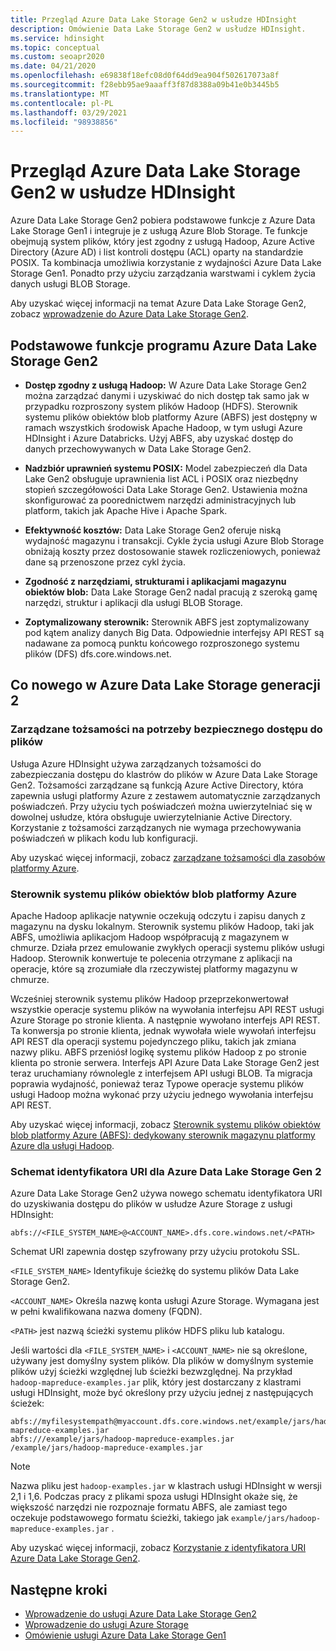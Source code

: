 ```yaml
---
title: Przegląd Azure Data Lake Storage Gen2 w usłudze HDInsight
description: Omówienie Data Lake Storage Gen2 w usłudze HDInsight.
ms.service: hdinsight
ms.topic: conceptual
ms.custom: seoapr2020
ms.date: 04/21/2020
ms.openlocfilehash: e69838f18efc08d0f64dd9ea904f502617073a8f
ms.sourcegitcommit: f28ebb95ae9aaaff3f87d8388a09b41e0b3445b5
ms.translationtype: MT
ms.contentlocale: pl-PL
ms.lasthandoff: 03/29/2021
ms.locfileid: "98938856"
---
```

# <a name="azure-data-lake-storage-gen2-overview-in-hdinsight"></a>Przegląd Azure Data Lake Storage Gen2 w usłudze HDInsight

Azure Data Lake Storage Gen2 pobiera podstawowe funkcje z Azure Data Lake Storage Gen1 i integruje je z usługą Azure Blob Storage. Te funkcje obejmują system plików, który jest zgodny z usługą Hadoop, Azure Active Directory (Azure AD) i list kontroli dostępu (ACL) oparty na standardzie POSIX. Ta kombinacja umożliwia korzystanie z wydajności Azure Data Lake Storage Gen1. Ponadto przy użyciu zarządzania warstwami i cyklem życia danych usługi BLOB Storage.

Aby uzyskać więcej informacji na temat Azure Data Lake Storage Gen2, zobacz [wprowadzenie do Azure Data Lake Storage Gen2](../storage/blobs/data-lake-storage-introduction.md).

## <a name="core-functionality-of-azure-data-lake-storage-gen2"></a>Podstawowe funkcje programu Azure Data Lake Storage Gen2

* **Dostęp zgodny z usługą Hadoop:** W Azure Data Lake Storage Gen2 można zarządzać danymi i uzyskiwać do nich dostęp tak samo jak w przypadku rozproszony system plików Hadoop (HDFS). Sterownik systemu plików obiektów blob platformy Azure (ABFS) jest dostępny w ramach wszystkich środowisk Apache Hadoop, w tym usługi Azure HDInsight i Azure Databricks. Użyj ABFS, aby uzyskać dostęp do danych przechowywanych w Data Lake Storage Gen2.

* **Nadzbiór uprawnień systemu POSIX:** Model zabezpieczeń dla Data Lake Gen2 obsługuje uprawnienia list ACL i POSIX oraz niezbędny stopień szczegółowości Data Lake Storage Gen2. Ustawienia można skonfigurować za poorednictwem narzędzi administracyjnych lub platform, takich jak Apache Hive i Apache Spark.

* **Efektywność kosztów:** Data Lake Storage Gen2 oferuje niską wydajność magazynu i transakcji. Cykle życia usługi Azure Blob Storage obniżają koszty przez dostosowanie stawek rozliczeniowych, ponieważ dane są przenoszone przez cykl życia.

* **Zgodność z narzędziami, strukturami i aplikacjami magazynu obiektów blob:** Data Lake Storage Gen2 nadal pracują z szeroką gamę narzędzi, struktur i aplikacji dla usługi BLOB Storage.

* **Zoptymalizowany sterownik:** Sterownik ABFS jest zoptymalizowany pod kątem analizy danych Big Data. Odpowiednie interfejsy API REST są nadawane za pomocą punktu końcowego rozproszonego systemu plików (DFS) dfs.core.windows.net.

## <a name="whats-new-for-azure-data-lake-storage-gen-2"></a>Co nowego w Azure Data Lake Storage generacji 2

### <a name="managed-identities-for-secure-file-access"></a>Zarządzane tożsamości na potrzeby bezpiecznego dostępu do plików

Usługa Azure HDInsight używa zarządzanych tożsamości do zabezpieczania dostępu do klastrów do plików w Azure Data Lake Storage Gen2. Tożsamości zarządzane są funkcją Azure Active Directory, która zapewnia usługi platformy Azure z zestawem automatycznie zarządzanych poświadczeń. Przy użyciu tych poświadczeń można uwierzytelniać się w dowolnej usłudze, która obsługuje uwierzytelnianie Active Directory. Korzystanie z tożsamości zarządzanych nie wymaga przechowywania poświadczeń w plikach kodu lub konfiguracji.

Aby uzyskać więcej informacji, zobacz [zarządzane tożsamości dla zasobów platformy Azure](../active-directory/managed-identities-azure-resources/overview.md).

### <a name="azure-blob-file-system-driver"></a>Sterownik systemu plików obiektów blob platformy Azure

Apache Hadoop aplikacje natywnie oczekują odczytu i zapisu danych z magazynu na dysku lokalnym. Sterownik systemu plików Hadoop, taki jak ABFS, umożliwia aplikacjom Hadoop współpracują z magazynem w chmurze. Działa przez emulowanie zwykłych operacji systemu plików usługi Hadoop. Sterownik konwertuje te polecenia otrzymane z aplikacji na operacje, które są zrozumiałe dla rzeczywistej platformy magazynu w chmurze.

Wcześniej sterownik systemu plików Hadoop przeprzekonwertował wszystkie operacje systemu plików na wywołania interfejsu API REST usługi Azure Storage po stronie klienta. A następnie wywołano interfejs API REST. Ta konwersja po stronie klienta, jednak wywołała wiele wywołań interfejsu API REST dla operacji systemu pojedynczego pliku, takich jak zmiana nazwy pliku. ABFS przeniósł logikę systemu plików Hadoop z po stronie klienta po stronie serwera. Interfejs API Azure Data Lake Storage Gen2 jest teraz uruchamiany równolegle z interfejsem API usługi BLOB. Ta migracja poprawia wydajność, ponieważ teraz Typowe operacje systemu plików usługi Hadoop można wykonać przy użyciu jednego wywołania interfejsu API REST.

Aby uzyskać więcej informacji, zobacz [Sterownik systemu plików obiektów blob platformy Azure (ABFS): dedykowany sterownik magazynu platformy Azure dla usługi Hadoop](../storage/blobs/data-lake-storage-abfs-driver.md).

### <a name="uri-scheme-for-azure-data-lake-storage-gen-2"></a>Schemat identyfikatora URI dla Azure Data Lake Storage Gen 2

Azure Data Lake Storage Gen2 używa nowego schematu identyfikatora URI do uzyskiwania dostępu do plików w usłudze Azure Storage z usługi HDInsight:

`abfs://<FILE_SYSTEM_NAME>@<ACCOUNT_NAME>.dfs.core.windows.net/<PATH>`

Schemat URI zapewnia dostęp szyfrowany przy użyciu protokołu SSL.

`<FILE_SYSTEM_NAME>` Identyfikuje ścieżkę do systemu plików Data Lake Storage Gen2.

`<ACCOUNT_NAME>` Określa nazwę konta usługi Azure Storage. Wymagana jest w pełni kwalifikowana nazwa domeny (FQDN).

`<PATH>` jest nazwą ścieżki systemu plików HDFS pliku lub katalogu.

Jeśli wartości dla `<FILE_SYSTEM_NAME>` i `<ACCOUNT_NAME>` nie są określone, używany jest domyślny system plików. Dla plików w domyślnym systemie plików użyj ścieżki względnej lub ścieżki bezwzględnej. Na przykład `hadoop-mapreduce-examples.jar` plik, który jest dostarczany z klastrami usługi HDInsight, może być określony przy użyciu jednej z następujących ścieżek:

```
abfs://myfilesystempath@myaccount.dfs.core.windows.net/example/jars/hadoop-mapreduce-examples.jar
abfs:///example/jars/hadoop-mapreduce-examples.jar /example/jars/hadoop-mapreduce-examples.jar
```

> [!NOTE]
> Nazwa pliku jest `hadoop-examples.jar` w klastrach usługi HDInsight w wersji 2,1 i 1,6. Podczas pracy z plikami spoza usługi HDInsight okaże się, że większość narzędzi nie rozpoznaje formatu ABFS, ale zamiast tego oczekuje podstawowego formatu ścieżki, takiego jak `example/jars/hadoop-mapreduce-examples.jar` .

Aby uzyskać więcej informacji, zobacz [Korzystanie z identyfikatora URI Azure Data Lake Storage Gen2](../storage/blobs/data-lake-storage-introduction-abfs-uri.md).

## <a name="next-steps"></a>Następne kroki

* [Wprowadzenie do usługi Azure Data Lake Storage Gen2](../storage/blobs/data-lake-storage-introduction.md)
* [Wprowadzenie do usługi Azure Storage](../storage/common/storage-introduction.md)
* [Omówienie usługi Azure Data Lake Storage Gen1](./overview-data-lake-storage-gen1.md)